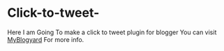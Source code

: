 # Click-to-tweet-
Here I am Going To make a click to tweet plugin for blogger
You can visit <a href='https://myblog-yard.blogspot.uk'>MyBlogyard</a> For more info.
